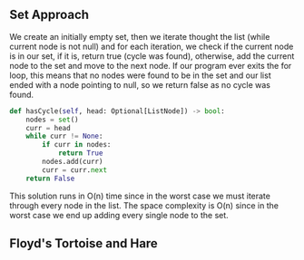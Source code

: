 ## Set Approach
We create an initially empty set, then we iterate thought the list (while current node is not null) and for each iteration, we check if the current node is in our set, if it is, return true (cycle was found), otherwise, add the current node to the set and move to the next node. If our program ever exits the for loop, this means that no nodes were found to be in the set and our list ended with a node pointing to null, so we return false as no cycle was found.
``` python
def hasCycle(self, head: Optional[ListNode]) -> bool:
	nodes = set()
	curr = head
	while curr != None:
		if curr in nodes:
			return True
		nodes.add(curr)
		curr = curr.next
	return False
```
This solution runs in O(n) time since in the worst case we must iterate through every node in the list. The space complexity is O(n) since in the worst case we end up adding every single node to the set.
## Floyd's Tortoise and Hare

